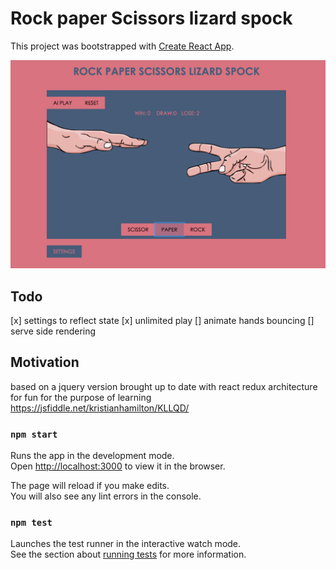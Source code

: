 # Rock paper Scissors lizard spock

This project was bootstrapped with [Create React App](https://github.com/facebookincubator/create-react-app).

![Phaser](/src/images/gameplay.png)

## Todo

[x] settings to reflect state
[x] unlimited play
[] animate hands bouncing
[] serve side rendering

## Motivation

based on a jquery version brought up to date with react redux architecture for fun for the purpose of learning
https://jsfiddle.net/kristianhamilton/KLLQD/

### `npm start`

Runs the app in the development mode.<br>
Open [http://localhost:3000](http://localhost:3000) to view it in the browser.

The page will reload if you make edits.<br>
You will also see any lint errors in the console.

### `npm test`

Launches the test runner in the interactive watch mode.<br>
See the section about [running tests](#running-tests) for more information.
